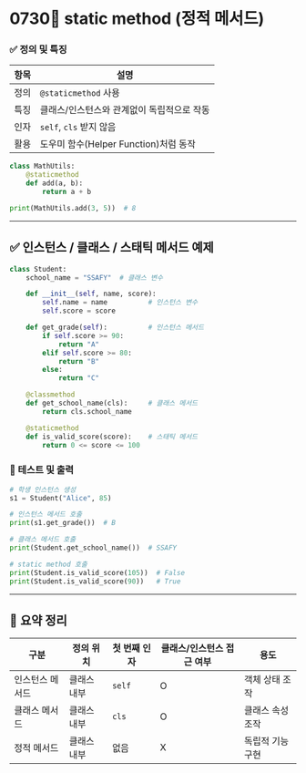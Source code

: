 # 0730📘 static method (정적 메서드)

### ✅ 정의 및 특징

| 항목 | 설명                                       |
| ---- | ------------------------------------------ |
| 정의 | `@staticmethod` 사용                       |
| 특징 | 클래스/인스턴스와 관계없이 독립적으로 작동 |
| 인자 | `self`, `cls` 받지 않음                    |
| 활용 | 도우미 함수(Helper Function)처럼 동작      |

```python
class MathUtils:
    @staticmethod
    def add(a, b):
        return a + b

print(MathUtils.add(3, 5))  # 8
```

---

## ✅ 인스턴스 / 클래스 / 스태틱 메서드 예제

```python
class Student:
    school_name = "SSAFY"  # 클래스 변수

    def __init__(self, name, score):
        self.name = name          # 인스턴스 변수
        self.score = score

    def get_grade(self):          # 인스턴스 메서드
        if self.score >= 90:
            return "A"
        elif self.score >= 80:
            return "B"
        else:
            return "C"

    @classmethod
    def get_school_name(cls):     # 클래스 메서드
        return cls.school_name

    @staticmethod
    def is_valid_score(score):    # 스태틱 메서드
        return 0 <= score <= 100
```

### 🧪 테스트 및 출력

```python
# 학생 인스턴스 생성
s1 = Student("Alice", 85)

# 인스턴스 메서드 호출
print(s1.get_grade())  # B

# 클래스 메서드 호출
print(Student.get_school_name())  # SSAFY

# static method 호출
print(Student.is_valid_score(105))  # False
print(Student.is_valid_score(90))   # True
```

---

## 🧩 요약 정리

| 구분            | 정의 위치   | 첫 번째 인자 | 클래스/인스턴스 접근 여부 | 용도             |
| --------------- | ----------- | ------------ | ------------------------- | ---------------- |
| 인스턴스 메서드 | 클래스 내부 | `self`       | O                         | 객체 상태 조작   |
| 클래스 메서드   | 클래스 내부 | `cls`        | O                         | 클래스 속성 조작 |
| 정적 메서드     | 클래스 내부 | 없음         | X                         | 독립적 기능 구현 |
